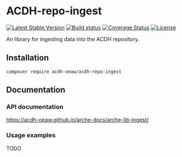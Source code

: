 # ACDH-repo-ingest

[![Latest Stable Version](https://poser.pugx.org/acdh-oeaw/arche-lib-ingest/v/stable)](https://packagist.org/packages/acdh-oeaw/arche-lib-ingest)
[![Build status](https://github.com/acdh-oeaw/arche-lib-ingest/workflows/phpunit/badge.svg)](https://github.com/acdh-oeaw/arche-lib-ingest/workflows/phpunit/badge.svg)
[![Coverage Status](https://coveralls.io/repos/github/acdh-oeaw/arche-lib-ingest/badge.svg?branch=master)](https://coveralls.io/repos/github/acdh-oeaw/arche-lib-ingest/badge.svg?branch=master)
[![License](https://poser.pugx.org/acdh-oeaw/arche-lib-ingest/license)](https://packagist.org/packages/acdh-oeaw/arche-lib-ingest)

An library for ingesting data into the ACDH repository.

## Installation

`composer require acdh-oeaw/acdh-repo-ingest`


## Documentation

### API documentation

https://acdh-oeaw.github.io/arche-docs/arche-lib-ingest/

### Usage examples

TODO
